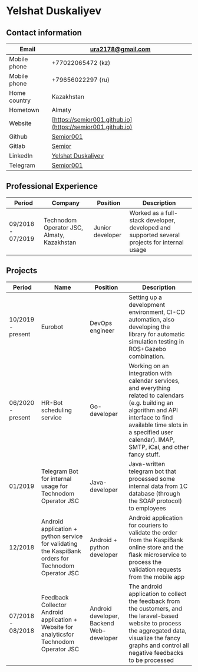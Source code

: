 # Yelshat Duskaliyev
## Contact information
| Email        | [ura2178@gmail.com](email:ura2178@gmail.com)                                   |
|--------------|--------------------------------------------------------------------------------|
| Mobile phone | +77022065472 (kz)                                                              |
| Mobile phone | +79656022297 (ru)                                                              |
| Home country | Kazakhstan                                                                     |
| Hometown     | Almaty                                                                         |
| Website      | [https://semior001.github.io](https://semior001.github.io)                     |
| Github       | [Semior001](https://github.com/semior001)                                      |
| Gitlab       | [Semior](https://gitlab.com/semior)                                            |
| LinkedIn     | [Yelshat Duskaliyev](https://www.linkedin.com/in/yelshat-duskaliev-181813139/) |
| Telegram     | [Semior001](https://t.me/semior001)                                            |

## Professional Experience
| Period            | Company                                    | Position         | Description                                                                                   |
|-------------------|--------------------------------------------|------------------|-----------------------------------------------------------------------------------------------|
| 09/2018 - 07/2019 | Technodom Operator JSC, Almaty, Kazakhstan | Junior developer | Worked as a full-stack developer, developed and supported several projects for internal usage |

## Projects
| Period            | Name                                                                                                | Position                                 | Description                                                                                                                                                                                                                              |
|-------------------|-----------------------------------------------------------------------------------------------------|------------------------------------------|------------------------------------------------------------------------------------------------------------------------------------------------------------------------------------------------------------------------------------------|
| 10/2019 - present | Eurobot                                                                                             | DevOps engineer                          | Setting up a development environment, CI-CD automation, also developing the library for automatic simulation testing in ROS+Gazebo combination.                                                                                          |
| 06/2020 - present | HR-Bot scheduling service                                                                           | Go-developer                             | Working on an integration with calendar services, and everything related to calendars (e.g. building an algorithm and API interface to find available time slots in a specified user calendar). IMAP, SMTP, iCal, and other fancy stuff. |
| 01/2019           | Telegram Bot for internal usage for Technodom Operator JSC                                          | Java-developer                           | Java-written telegram bot that processed some internal data from 1C database (through the SOAP protocol) to employees                                                                                                                    |
| 12/2018           | Android application + python service for validating the KaspiBank orders for Technodom Operator JSC | Android + python developer               | Android application for couriers to validate the order from the KaspiBank online store and the flask microservice to process the validation requests from the mobile app                                                                 |
| 07/2018 - 08/2018 | Feedback Collector Android application + Website for analyticsfor Technodom Operator JSC            | Android developer, Backend Web-developer | The android application to collect the feedback from the customers, and the laravel-based website to process the aggregated data, visualize the fancy graphs and control all negative feedbacks to be processed                          |